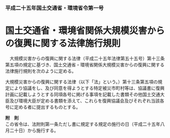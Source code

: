 ### 平成二十五年国土交通省・環境省令第一号  
# 国土交通省・環境省関係大規模災害からの復興に関する法律施行規則  
　大規模災害からの復興に関する法律（平成二十五年法律第五十五号）第十三条第五項の規定に基づき、国土交通省・環境省関係大規模災害からの復興に関する法律施行規則を次のように定める。  
  
大規模災害からの復興に関する法律（以下「法」という。）第十三条第五項の規定により協議をし、及び同意を得ようとする特定被災市町村等は、協議書に復興計画に記載しようとする同項各号に掲げる事項を記載した書類その他国土交通大臣及び環境大臣が定める書類を添えて、これらを復興協議会及びそれぞれ当該各号に定める者に提出するものとする。  
  
**附　則**  
この省令は、法附則第一条ただし書に規定する規定の施行の日（平成二十五年八月二十日）から施行する。  
  
